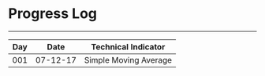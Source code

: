# Progress Log
---
| Day | Date | Technical Indicator |
| --- | ---- | ------------------- |
| 001 | 07-12-17 | Simple Moving Average |
